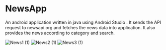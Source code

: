 # NewsApp
An android application written in java using Android Studio .
It sends the API request to newsapi.org and fetches the news data into application.
It also provides the news according to category and search.


![News1 (1)](https://user-images.githubusercontent.com/83871640/118282549-055a0800-b4ec-11eb-8b1b-05337c72a305.jpg)
![News2 (1)](https://user-images.githubusercontent.com/83871640/118282561-0854f880-b4ec-11eb-9d9d-4751328a0ea2.jpg)
![News3 (1)](https://user-images.githubusercontent.com/83871640/118282577-0d19ac80-b4ec-11eb-98a2-e56d60b2ad4f.jpg)






